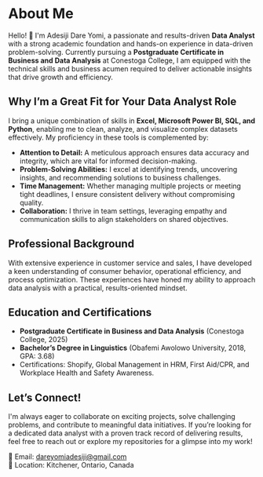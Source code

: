 # About Me

Hello! 👋 I'm Adesiji Dare Yomi, a passionate and results-driven **Data Analyst** with a strong academic foundation and hands-on experience in data-driven problem-solving. Currently pursuing a **Postgraduate Certificate in Business and Data Analysis** at Conestoga College, I am equipped with the technical skills and business acumen required to deliver actionable insights that drive growth and efficiency.

## Why I’m a Great Fit for Your Data Analyst Role

I bring a unique combination of skills in **Excel, Microsoft Power BI, SQL, and Python**, enabling me to clean, analyze, and visualize complex datasets effectively. My proficiency in these tools is complemented by:

- **Attention to Detail:** A meticulous approach ensures data accuracy and integrity, which are vital for informed decision-making.
- **Problem-Solving Abilities:** I excel at identifying trends, uncovering insights, and recommending solutions to business challenges.
- **Time Management:** Whether managing multiple projects or meeting tight deadlines, I ensure consistent delivery without compromising quality.
- **Collaboration:** I thrive in team settings, leveraging empathy and communication skills to align stakeholders on shared objectives.

## Professional Background

With extensive experience in customer service and sales, I have developed a keen understanding of consumer behavior, operational efficiency, and process optimization. These experiences have honed my ability to approach data analysis with a practical, results-oriented mindset.

## Education and Certifications

- **Postgraduate Certificate in Business and Data Analysis** (Conestoga College, 2025)  
- **Bachelor’s Degree in Linguistics** (Obafemi Awolowo University, 2018, GPA: 3.68)  
- Certifications: Shopify, Global Management in HRM, First Aid/CPR, and Workplace Health and Safety Awareness.

## Let’s Connect!

I'm always eager to collaborate on exciting projects, solve challenging problems, and contribute to meaningful data initiatives. If you’re looking for a dedicated data analyst with a proven track record of delivering results, feel free to reach out or explore my repositories for a glimpse into my work!

📩 Email: dareyomiadesiji@gmail.com  
📍 Location: Kitchener, Ontario, Canada
